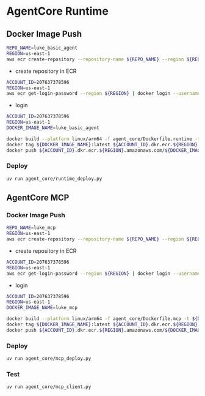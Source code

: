 # AgentCore Runtime
## Docker Image Push
```bash
REPO_NAME=luke_basic_agent
REGION=us-east-1
aws ecr create-repository --repository-name ${REPO_NAME} --region ${REGION}
```
- create repository in ECR

```bash
ACCOUNT_ID=207637378596
REGION=us-east-1
aws ecr get-login-password --region ${REGION} | docker login --username AWS --password-stdin ${ACCOUNT_ID}.dkr.ecr.${REGION}.amazonaws.com
```
- login

```bash
ACCOUNT_ID=207637378596
REGION=us-east-1
DOCKER_IMAGE_NAME=luke_basic_agent

docker build --platform linux/arm64 -f agent_core/Dockerfile.runtime -t ${DOCKER_IMAGE_NAME}:latest .
docker tag ${DOCKER_IMAGE_NAME}:latest ${ACCOUNT_ID}.dkr.ecr.${REGION}.amazonaws.com/${DOCKER_IMAGE_NAME}:latest
docker push ${ACCOUNT_ID}.dkr.ecr.${REGION}.amazonaws.com/${DOCKER_IMAGE_NAME}:latest
```

### Deploy
```bash
uv run agent_core/runtime_deploy.py
```

## AgentCore MCP
### Docker Image Push
```bash
REPO_NAME=luke_mcp
REGION=us-east-1
aws ecr create-repository --repository-name ${REPO_NAME} --region ${REGION}
```
- create repository in ECR

```bash
ACCOUNT_ID=207637378596
REGION=us-east-1
aws ecr get-login-password --region ${REGION} | docker login --username AWS --password-stdin ${ACCOUNT_ID}.dkr.ecr.${REGION}.amazonaws.com
```
- login

```bash
ACCOUNT_ID=207637378596
REGION=us-east-1
DOCKER_IMAGE_NAME=luke_mcp

docker build --platform linux/arm64 -f agent_core/Dockerfile.mcp -t ${DOCKER_IMAGE_NAME}:latest .
docker tag ${DOCKER_IMAGE_NAME}:latest ${ACCOUNT_ID}.dkr.ecr.${REGION}.amazonaws.com/${DOCKER_IMAGE_NAME}:latest
docker push ${ACCOUNT_ID}.dkr.ecr.${REGION}.amazonaws.com/${DOCKER_IMAGE_NAME}:latest
```

### Deploy
```bash
uv run agent_core/mcp_deploy.py
```

### Test
```bash
uv run agent_core/mcp_client.py
```
